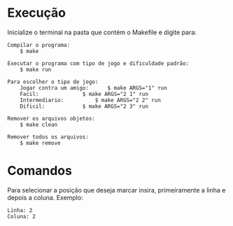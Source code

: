 # Execução

Inicialize o terminal na pasta que contém o Makefile e digite para:

	Compilar o programa:
		$ make

	Executar o programa com tipo de jogo e dificuldade padrão:
		$ make run

	Para escolher o tipo de jogo:
		Jogar contra um amigo:		$ make ARGS="1" run
		Facil:				$ make ARGS="2 1" run
		Intermediario:			$ make ARGS="2 2" run
		Dificil:			$ make ARGS="2 3" run
	
	Remover os arquivos objetos:
		$ make clean

	Remover todos os arquivos:
		$ make remove

# Comandos

Para selecionar a posição que deseja marcar insira, primeiramente a linha e depois a 
coluna. Exemplo:

	Linha: 2
	Coluna: 2 
